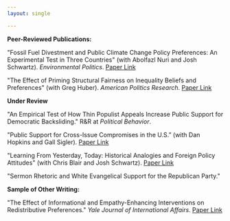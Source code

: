 ```yaml
---
layout: single

---
```


**Peer-Reviewed Publications:** 
 
"Fossil Fuel Divestment and Public Climate Change Policy Preferences: An Experimental Test in Three Countries" (with Abolfazl Nuri and Josh Schwartz). _Environmental Politics_. [Paper Link](https://www.tandfonline.com/doi/full/10.1080/09644016.2023.2178351?role=tab&tab=permissions&scroll=top)

 "The Effect of Priming Structural Fairness on Inequality Beliefs and Preferences" (with Greg Huber). _American Politics Research_. [Paper Link](https://journals.sagepub.com/eprint/XKEEENHBVUHAYAGHRCZR/full) 

**Under Review**

"An Empirical Test of How Thin Populist Appeals Increase Public Support for Democratic Backsliding." R&R at _Political Behavior_. 

"Public Support for Cross-Issue Compromises in the U.S.” (with Dan Hopkins and Gall Sigler). [Paper Link](/Compromise%20Paper.pdf)

"Learning From Yesterday, Today: Historical Analogies and Foreign Policy Attitudes" (with Chris Blair and Josh Schwartz). [Paper Link](/Historical_Analogy_SSRN.pdf)

"Sermon Rhetoric and White Evangelical Support for the Republican Party."

**Sample of Other Writing:**

"The Effect of Informational and Empathy-Enhancing Interventions on Redistributive Preferences." _Yale Journal of International Affairs_. [Paper Link](https://www.yalejournal.org/publications/the-effect-of-informational-and-empathy-enhancing-interventions-on-redistributive-preferences)
